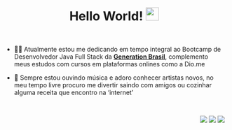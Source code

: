 <h1 align="center"> Hello World! <img src="https://img.icons8.com/color/00000/geography--v3.png" width="30px"></h1>

<br/>

- 👨‍💻 Atualmente estou me dedicando em tempo integral ao Bootcamp de Desenvolvedor Java Full Stack da **[Generation Brasil](https://www.linkedin.com/school/generationbrasil/)**, complemento meus estudos com cursos em plataformas onlines como a Dio.me 


- 🙋 Sempre estou ouvindo música e adoro conhecer artistas novos, no meu tempo livre procuro me divertir saindo com amigos ou cozinhar alguma receita que encontro na ‘internet’

<br/>

<p align="right">
<a href = "mailto:robertwtavares@gmail.com"><img src="https://img.icons8.com/ios-filled/40/ffffff/apple-mail.png"/></a>
<a href = "https://www.linkedin.com/in/robertwtm/"><img src="https://img.icons8.com/ios-filled/40/ffffff/linkedin.png"/></a>
<a href = "https://www.instagram.com/robertwtm/"><img src="https://img.icons8.com/external-kiranshastry-solid-kiranshastry/40/ffffff/external-camera-photography-kiranshastry-solid-kiranshastry.png"/></a>


